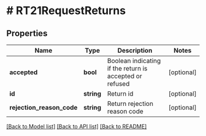 # # RT21RequestReturns

## Properties

Name | Type | Description | Notes
------------ | ------------- | ------------- | -------------
**accepted** | **bool** | Boolean indicating if the return is accepted or refused | [optional]
**id** | **string** | Return id | [optional]
**rejection_reason_code** | **string** | Return rejection reason code | [optional]

[[Back to Model list]](../../README.md#models) [[Back to API list]](../../README.md#endpoints) [[Back to README]](../../README.md)
